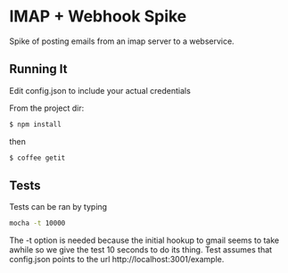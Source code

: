# IMAP + Webhook Spike
Spike of posting emails from an imap server to a webservice. 


## Running It
Edit config.json to include your actual credentials

From the project dir:

```bash
$ npm install 
```

then

```bash
$ coffee getit
```
## Tests
Tests can be ran by typing

```bash
mocha -t 10000
```

The -t option is needed because the initial hookup to gmail seems to
take awhile so we give the test 10 seconds to do its thing. Test assumes
that config.json points to the url http://localhost:3001/example.

